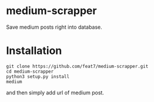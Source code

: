 # medium-scrapper
Save medium posts right into database.
# Installation
```
git clone https://github.com/feat7/medium-scrapper.git
cd medium-scrapper
python3 setup.py install
medium
```
and then simply add url of medium post.
